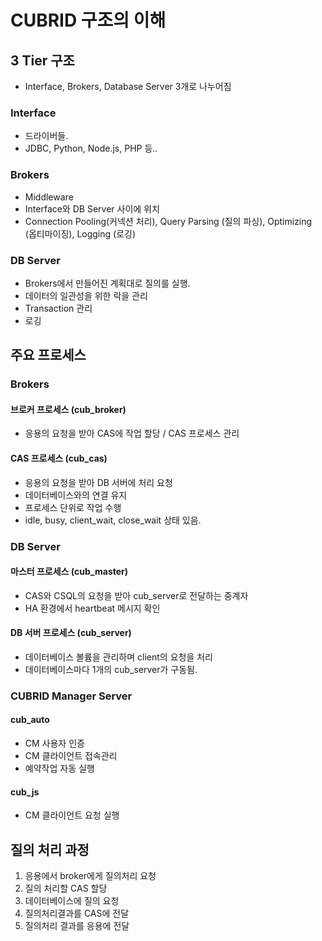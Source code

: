 # CUBRID 구조의 이해

## 3 Tier 구조

* Interface, Brokers, Database Server 3개로 나누어짐

### Interface

* 드라이버들.
* JDBC, Python, Node.js, PHP 등..

### Brokers

* Middleware
* Interface와 DB Server 사이에 위치
* Connection Pooling(커넥션 처리), Query Parsing (질의 파싱), Optimizing (옵티마이징), Logging (로깅)

### DB Server

* Brokers에서 만들어진 계획대로 질의를 실행.
* 데이터의 일관성을 위한 락을 관리
* Transaction 관리
* 로깅

## 주요 프로세스

### Brokers

#### 브로커 프로세스 (cub_broker)

* 응용의 요청을 받아 CAS에 작업 할당 / CAS 프로세스 관리

#### CAS 프로세스 (cub_cas)

* 응용의 요청을 받아 DB 서버에 처리 요청
* 데이터베이스와의 연결 유지
* 프로세스 단위로 작업 수행
* idle, busy, client_wait, close_wait 상태 있음.

### DB Server

#### 마스터 프로세스 (cub_master)

* CAS와 CSQL의 요청을 받아 cub_server로 전달하는 중계자
* HA 환경에서 heartbeat 메시지 확인

#### DB 서버 프로세스 (cub_server)

* 데이터베이스 볼륨을 관리하며 client의 요청을 처리
* 데이터베이스마다 1개의 cub_server가 구동됨.

### CUBRID Manager Server

#### cub_auto

* CM 사용자 인증
* CM 클라이언트 접속관리
* 예약작업 자동 실행

#### cub_js

* CM 클라이언트 요청 실행

## 질의 처리 과정

1. 응용에서 broker에게 질의처리 요청
2. 질의 처리할 CAS 할당
3. 데이터베이스에 질의 요청
4. 질의처리결과를 CAS에 전달
5. 질의처리 결과를 응용에 전달

